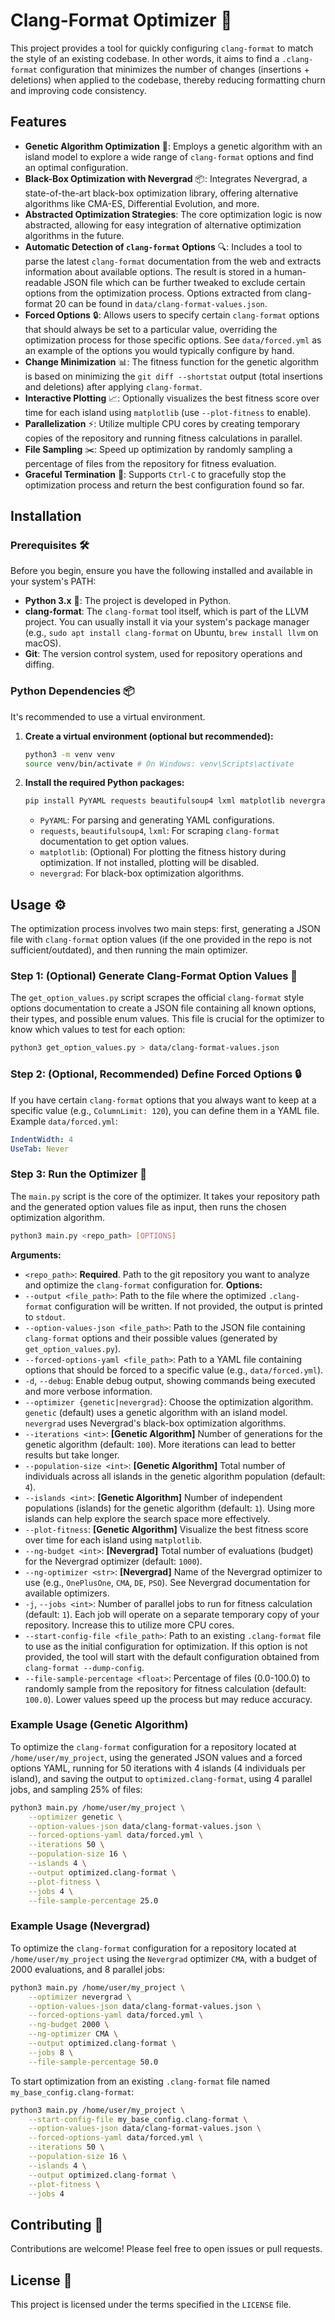 # Clang-Format Optimizer 🚀
This project provides a tool for quickly configuring `clang-format` to match the style of an existing codebase. In other words, it aims to find a `.clang-format` configuration that minimizes the number of changes (insertions + deletions) when applied to the codebase, thereby reducing
formatting churn and improving code consistency.

## Features
*   **Genetic Algorithm Optimization** 🧬: Employs a genetic algorithm with an island model to explore a wide range of `clang-format` options and find an optimal configuration.
*   **Black-Box Optimization with Nevergrad** 📦: Integrates Nevergrad, a state-of-the-art black-box optimization library, offering alternative algorithms like CMA-ES, Differential Evolution, and more.
*   **Abstracted Optimization Strategies**: The core optimization logic is now abstracted, allowing for easy integration of alternative optimization algorithms in the future.
*   **Automatic Detection of `clang-format` Options** 🔍: Includes a tool to parse the latest `clang-format` documentation from the web and extracts information about available options. The result is stored in a human-readable JSON file which can be further tweaked to exclude certain options from the optimization process. Options extracted from clang-format 20 can be found in `data/clang-format-values.json`.
*   **Forced Options** 🔒: Allows users to specify certain `clang-format` options that should always be set to a particular value, overriding the optimization process for those specific options. See `data/forced.yml` as an example of the options you would typically configure by hand.
*   **Change Minimization** 📊: The fitness function for the genetic algorithm is based on minimizing the `git diff --shortstat` output (total insertions and
deletions) after applying `clang-format`.
*   **Interactive Plotting** 📈: Optionally visualizes the best fitness score over time for each island using `matplotlib` (use `--plot-fitness` to enable).
*   **Parallelization** ⚡: Utilize multiple CPU cores by creating temporary copies of the repository and running fitness calculations in parallel.
*   **File Sampling** ✂️: Speed up optimization by randomly sampling a percentage of files from the repository for fitness evaluation.
*   **Graceful Termination** 🛑: Supports `Ctrl-C` to gracefully stop the optimization process and return the best configuration found so far.
## Installation
### Prerequisites 🛠️
Before you begin, ensure you have the following installed and available in your system's PATH:
*   **Python 3.x** 🐍: The project is developed in Python.
*   **clang-format**: The `clang-format` tool itself, which is part of the LLVM project. You can usually install it via your system's package manager (e.g.,
`sudo apt install clang-format` on Ubuntu, `brew install llvm` on macOS).
*   **Git**: The version control system, used for repository operations and diffing.
### Python Dependencies 📦
It's recommended to use a virtual environment.
1.  **Create a virtual environment (optional but recommended):**
    ```bash
    python3 -m venv venv
    source venv/bin/activate # On Windows: venv\Scripts\activate
    ```
2.  **Install the required Python packages:**
    ```bash
    pip install PyYAML requests beautifulsoup4 lxml matplotlib nevergrad
    ```
    *   `PyYAML`: For parsing and generating YAML configurations.
    *   `requests`, `beautifulsoup4`, `lxml`: For scraping `clang-format` documentation to get option values.
    *   `matplotlib`: (Optional) For plotting the fitness history during optimization. If not installed, plotting will be disabled.
    *   `nevergrad`: For black-box optimization algorithms.
## Usage ⚙️
The optimization process involves two main steps: first, generating a JSON file with `clang-format` option values (if the one provided in the repo is not sufficient/outdated), and then running the main optimizer.
### Step 1: (Optional) Generate Clang-Format Option Values 📝
The `get_option_values.py` script scrapes the official `clang-format` style options documentation to create a JSON file containing all known options, their
types, and possible enum values. This file is crucial for the optimizer to know which values to test for each option:

```sh
python3 get_option_values.py > data/clang-format-values.json
```

### Step 2: (Optional, Recommended) Define Forced Options 🔒
If you have certain `clang-format` options that you always want to keep at a specific value (e.g., `ColumnLimit: 120`), you can define them in a YAML file.
Example `data/forced.yml`:

```yml
IndentWidth: 4
UseTab: Never
```

### Step 3: Run the Optimizer 🚀
The `main.py` script is the core of the optimizer. It takes your repository path and the generated option values file as input, then runs the chosen optimization algorithm.

```sh
python3 main.py <repo_path> [OPTIONS]
```

**Arguments:**
*   `<repo_path>`: **Required**. Path to the git repository you want to analyze and optimize the `clang-format` configuration for.
**Options:**
*   `--output <file_path>`: Path to the file where the optimized `.clang-format` configuration will be written. If not provided, the output is printed to
`stdout`.
*   `--option-values-json <file_path>`: Path to the JSON file containing `clang-format` options and their possible values (generated by `get_option_values.py`).
*   `--forced-options-yaml <file_path>`: Path to a YAML file containing options that should be forced to a specific value (e.g., `data/forced.yml`).
*   `-d`, `--debug`: Enable debug output, showing commands being executed and more verbose information.
*   `--optimizer {genetic|nevergrad}`: Choose the optimization algorithm. `genetic` (default) uses a genetic algorithm with an island model. `nevergrad` uses Nevergrad's black-box optimization algorithms.
*   `--iterations <int>`: **[Genetic Algorithm]** Number of generations for the genetic algorithm (default: `100`). More iterations can lead to better results but take longer.
*   `--population-size <int>`: **[Genetic Algorithm]** Total number of individuals across all islands in the genetic algorithm population (default: `4`).
*   `--islands <int>`: **[Genetic Algorithm]** Number of independent populations (islands) for the genetic algorithm (default: `1`). Using more islands can help explore the search space more effectively.
*   `--plot-fitness`: **[Genetic Algorithm]** Visualize the best fitness score over time for each island using `matplotlib`.
*   `--ng-budget <int>`: **[Nevergrad]** Total number of evaluations (budget) for the Nevergrad optimizer (default: `1000`).
*   `--ng-optimizer <str>`: **[Nevergrad]** Name of the Nevergrad optimizer to use (e.g., `OnePlusOne`, `CMA`, `DE`, `PSO`). See Nevergrad documentation for available optimizers.
*   `-j`, `--jobs <int>`: Number of parallel jobs to run for fitness calculation (default: `1`). Each job will operate on a separate temporary copy of your repository. Increase this to utilize more CPU cores.
*   `--start-config-file <file_path>`: Path to an existing `.clang-format` file to use as the initial configuration for optimization. If this option is not provided, the tool will start with the default configuration obtained from `clang-format --dump-config`.
*   `--file-sample-percentage <float>`: Percentage of files (0.0-100.0) to randomly sample from the repository for fitness calculation (default: `100.0`). Lower values speed up the process but may reduce accuracy.

### Example Usage (Genetic Algorithm)
To optimize the `clang-format` configuration for a repository located at `/home/user/my_project`, using the generated JSON values and a forced options YAML,
running for 50 iterations with 4 islands (4 individuals per island), and saving the output to `optimized.clang-format`, using 4 parallel jobs, and sampling 25% of files:

```sh
python3 main.py /home/user/my_project \
    --optimizer genetic \
    --option-values-json data/clang-format-values.json \
    --forced-options-yaml data/forced.yml \
    --iterations 50 \
    --population-size 16 \
    --islands 4 \
    --output optimized.clang-format \
    --plot-fitness \
    --jobs 4 \
    --file-sample-percentage 25.0
```

### Example Usage (Nevergrad)
To optimize the `clang-format` configuration for a repository located at `/home/user/my_project` using the `Nevergrad` optimizer `CMA`, with a budget of 2000 evaluations, and 8 parallel jobs:

```sh
python3 main.py /home/user/my_project \
    --optimizer nevergrad \
    --option-values-json data/clang-format-values.json \
    --forced-options-yaml data/forced.yml \
    --ng-budget 2000 \
    --ng-optimizer CMA \
    --output optimized.clang-format \
    --jobs 8 \
    --file-sample-percentage 50.0
```

To start optimization from an existing `.clang-format` file named `my_base_config.clang-format`:

```sh
python3 main.py /home/user/my_project \
    --start-config-file my_base_config.clang-format \
    --option-values-json data/clang-format-values.json \
    --forced-options-yaml data/forced.yml \
    --iterations 50 \
    --population-size 16 \
    --islands 4 \
    --output optimized.clang-format \
    --plot-fitness \
    --jobs 4
```

## Contributing 👋
Contributions are welcome! Please feel free to open issues or pull requests.

## License 📄
This project is licensed under the terms specified in the `LICENSE` file.
